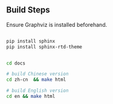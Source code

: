 ## Build Steps

Ensure Graphviz is installed beforehand.

```sh

pip install sphinx
pip install sphinx-rtd-theme


cd docs

# build Chinese version
cd zh-cn  && make html

# build English version
cd en && make html
```
